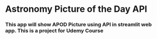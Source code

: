 # Astronomy Picture of the Day API
### This app will show APOD Picture using API in streamlit web app. This is a project for Udemy Course